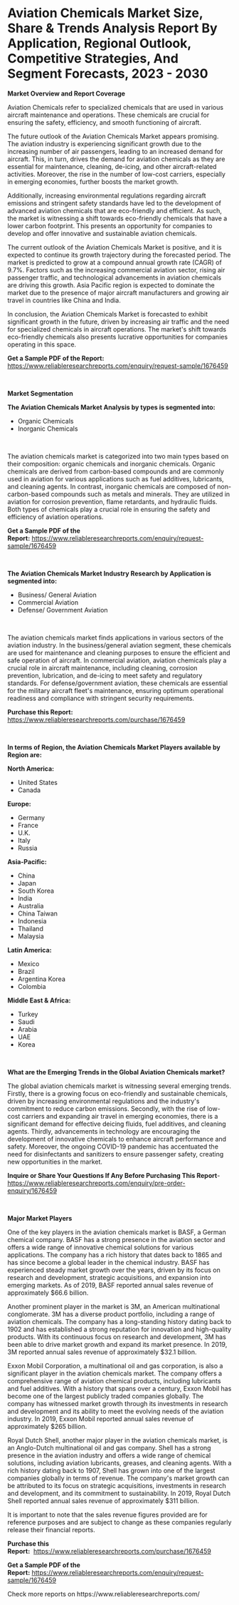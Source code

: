 <p><h1>Aviation Chemicals Market Size, Share & Trends Analysis Report By Application, Regional Outlook, Competitive Strategies, And Segment Forecasts, 2023 - 2030</h1></p><p><strong>Market Overview and Report Coverage</strong></p>
<p><p>Aviation Chemicals refer to specialized chemicals that are used in various aircraft maintenance and operations. These chemicals are crucial for ensuring the safety, efficiency, and smooth functioning of aircraft.</p><p>The future outlook of the Aviation Chemicals Market appears promising. The aviation industry is experiencing significant growth due to the increasing number of air passengers, leading to an increased demand for aircraft. This, in turn, drives the demand for aviation chemicals as they are essential for maintenance, cleaning, de-icing, and other aircraft-related activities. Moreover, the rise in the number of low-cost carriers, especially in emerging economies, further boosts the market growth.</p><p>Additionally, increasing environmental regulations regarding aircraft emissions and stringent safety standards have led to the development of advanced aviation chemicals that are eco-friendly and efficient. As such, the market is witnessing a shift towards eco-friendly chemicals that have a lower carbon footprint. This presents an opportunity for companies to develop and offer innovative and sustainable aviation chemicals.</p><p>The current outlook of the Aviation Chemicals Market is positive, and it is expected to continue its growth trajectory during the forecasted period. The market is predicted to grow at a compound annual growth rate (CAGR) of 9.7%. Factors such as the increasing commercial aviation sector, rising air passenger traffic, and technological advancements in aviation chemicals are driving this growth. Asia Pacific region is expected to dominate the market due to the presence of major aircraft manufacturers and growing air travel in countries like China and India.</p><p>In conclusion, the Aviation Chemicals Market is forecasted to exhibit significant growth in the future, driven by increasing air traffic and the need for specialized chemicals in aircraft operations. The market's shift towards eco-friendly chemicals also presents lucrative opportunities for companies operating in this space.</p></p>
<p><strong>Get a Sample PDF of the Report:</strong> <a href="https://www.reliableresearchreports.com/enquiry/request-sample/1676459">https://www.reliableresearchreports.com/enquiry/request-sample/1676459</a></p>
<p>&nbsp;</p>
<p><strong>Market Segmentation</strong></p>
<p><strong>The Aviation Chemicals Market Analysis by types is segmented into:</strong></p>
<p><ul><li>Organic Chemicals</li><li>Inorganic Chemicals</li></ul></p>
<p>&nbsp;</p>
<p><p>The aviation chemicals market is categorized into two main types based on their composition: organic chemicals and inorganic chemicals. Organic chemicals are derived from carbon-based compounds and are commonly used in aviation for various applications such as fuel additives, lubricants, and cleaning agents. In contrast, inorganic chemicals are composed of non-carbon-based compounds such as metals and minerals. They are utilized in aviation for corrosion prevention, flame retardants, and hydraulic fluids. Both types of chemicals play a crucial role in ensuring the safety and efficiency of aviation operations.</p></p>
<p><strong>Get a Sample PDF of the Report:</strong>&nbsp;<a href="https://www.reliableresearchreports.com/enquiry/request-sample/1676459">https://www.reliableresearchreports.com/enquiry/request-sample/1676459</a></p>
<p>&nbsp;</p>
<p><strong>The Aviation Chemicals Market Industry Research by Application is segmented into:</strong></p>
<p><ul><li>Business/ General Aviation</li><li>Commercial Aviation</li><li>Defense/ Government Aviation</li></ul></p>
<p>&nbsp;</p>
<p><p>The aviation chemicals market finds applications in various sectors of the aviation industry. In the business/general aviation segment, these chemicals are used for maintenance and cleaning purposes to ensure the efficient and safe operation of aircraft. In commercial aviation, aviation chemicals play a crucial role in aircraft maintenance, including cleaning, corrosion prevention, lubrication, and de-icing to meet safety and regulatory standards. For defense/government aviation, these chemicals are essential for the military aircraft fleet's maintenance, ensuring optimum operational readiness and compliance with stringent security requirements.</p></p>
<p><strong>Purchase this Report:</strong>&nbsp; <a href="https://www.reliableresearchreports.com/purchase/1676459">https://www.reliableresearchreports.com/purchase/1676459</a></p>
<p>&nbsp;</p>
<p><strong>In terms of Region, the Aviation Chemicals Market Players available by Region are:</strong></p>
<p>
    <p> <strong> North America: </strong>
        <ul>
            <li>United States</li>
            <li>Canada</li>
        </ul>
        </p> 
    <p> <strong> Europe: </strong>
        <ul>
            <li>Germany</li>
            <li>France</li>
            <li>U.K.</li>
            <li>Italy</li>
            <li>Russia</li>
        </ul>
        </p> 
    <p> <strong> Asia-Pacific: </strong>
        <ul>
            <li>China</li>
            <li>Japan</li>
            <li>South Korea</li>
            <li>India</li>
            <li>Australia</li>
            <li>China Taiwan</li>
            <li>Indonesia</li>
            <li>Thailand</li>
            <li>Malaysia</li>
        </ul>
        </p> 
    <p> <strong> Latin America: </strong>
        <ul>
            <li>Mexico</li>
            <li>Brazil</li>
            <li>Argentina Korea</li>
            <li>Colombia</li>
        </ul>
        </p> 
    <p> <strong> Middle East & Africa: </strong>
        <ul>
            <li>Turkey</li>
            <li>Saudi</li>
            <li>Arabia</li>
            <li>UAE</li>
            <li>Korea</li>
        </ul>
    </p>
    </p>
<p>&nbsp;</p>
<p><strong>What are the Emerging Trends in the Global Aviation Chemicals market?</strong></p>
<p><p>The global aviation chemicals market is witnessing several emerging trends. Firstly, there is a growing focus on eco-friendly and sustainable chemicals, driven by increasing environmental regulations and the industry's commitment to reduce carbon emissions. Secondly, with the rise of low-cost carriers and expanding air travel in emerging economies, there is a significant demand for effective deicing fluids, fuel additives, and cleaning agents. Thirdly, advancements in technology are encouraging the development of innovative chemicals to enhance aircraft performance and safety. Moreover, the ongoing COVID-19 pandemic has accentuated the need for disinfectants and sanitizers to ensure passenger safety, creating new opportunities in the market.</p></p>
<p><strong>Inquire or Share Your Questions If Any Before Purchasing This Report</strong>- <a href="https://www.reliableresearchreports.com/enquiry/pre-order-enquiry/1676459">https://www.reliableresearchreports.com/enquiry/pre-order-enquiry/1676459</a></p>
<p>&nbsp;</p>
<p><strong>Major Market Players</strong></p>
<p><p>One of the key players in the aviation chemicals market is BASF, a German chemical company. BASF has a strong presence in the aviation sector and offers a wide range of innovative chemical solutions for various applications. The company has a rich history that dates back to 1865 and has since become a global leader in the chemical industry. BASF has experienced steady market growth over the years, driven by its focus on research and development, strategic acquisitions, and expansion into emerging markets. As of 2019, BASF reported annual sales revenue of approximately $66.6 billion.</p><p>Another prominent player in the market is 3M, an American multinational conglomerate. 3M has a diverse product portfolio, including a range of aviation chemicals. The company has a long-standing history dating back to 1902 and has established a strong reputation for innovation and high-quality products. With its continuous focus on research and development, 3M has been able to drive market growth and expand its market presence. In 2019, 3M reported annual sales revenue of approximately $32.1 billion.</p><p>Exxon Mobil Corporation, a multinational oil and gas corporation, is also a significant player in the aviation chemicals market. The company offers a comprehensive range of aviation chemical products, including lubricants and fuel additives. With a history that spans over a century, Exxon Mobil has become one of the largest publicly traded companies globally. The company has witnessed market growth through its investments in research and development and its ability to meet the evolving needs of the aviation industry. In 2019, Exxon Mobil reported annual sales revenue of approximately $265 billion.</p><p>Royal Dutch Shell, another major player in the aviation chemicals market, is an Anglo-Dutch multinational oil and gas company. Shell has a strong presence in the aviation industry and offers a wide range of chemical solutions, including aviation lubricants, greases, and cleaning agents. With a rich history dating back to 1907, Shell has grown into one of the largest companies globally in terms of revenue. The company's market growth can be attributed to its focus on strategic acquisitions, investments in research and development, and its commitment to sustainability. In 2019, Royal Dutch Shell reported annual sales revenue of approximately $311 billion.</p><p>It is important to note that the sales revenue figures provided are for reference purposes and are subject to change as these companies regularly release their financial reports.</p></p>
<p><strong>Purchase this Report:</strong>&nbsp;&nbsp;<a href="https://www.reliableresearchreports.com/purchase/1676459">https://www.reliableresearchreports.com/purchase/1676459</a></p>
<p></p>
<p><strong>Get a Sample PDF of the Report:</strong>&nbsp;<a href="https://www.reliableresearchreports.com/enquiry/request-sample/1676459">https://www.reliableresearchreports.com/enquiry/request-sample/1676459</a></p>
<p>Check more reports on https://www.reliableresearchreports.com/</p>